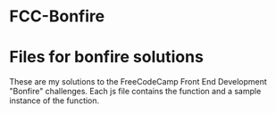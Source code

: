 # FCC-Bonfire
<h1>Files for bonfire solutions</h1>

<p>These are my solutions to the FreeCodeCamp Front End Development "Bonfire" challenges.  Each js file contains the function and a sample instance of the function.  </p>
